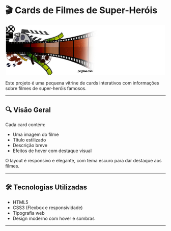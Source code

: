 # 🎬 Cards de Filmes de Super-Heróis


<p align="center">
  <img src="img/filme.jpg" alt="Game" width="500"/>
</p>

Este projeto é uma pequena vitrine de cards interativos com informações sobre filmes de super-heróis famosos.

---

## 🔍 Visão Geral

Cada card contém:
- Uma imagem do filme
- Título estilizado
- Descrição breve
- Efeitos de hover com destaque visual

O layout é responsivo e elegante, com tema escuro para dar destaque aos filmes.

---

## 🛠️ Tecnologias Utilizadas

- HTML5
- CSS3 (Flexbox e responsividade)
- Tipografia web
- Design moderno com hover e sombras

---
